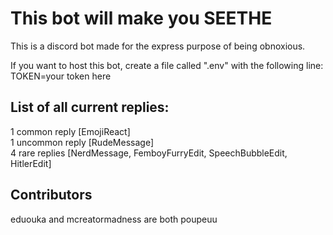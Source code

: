 # This bot will make you SEETHE
This is a discord bot made for the express purpose of being obnoxious. 

If you want to host this bot, create a file called ".env" with the following line:  
TOKEN=your token here

<h2> List of all current replies: </h2>

1 common reply [EmojiReact]  
1 uncommon reply [RudeMessage]  
4 rare replies [NerdMessage, FemboyFurryEdit, SpeechBubbleEdit, HitlerEdit]  

<h2>Contributors</h2>
eduouka and mcreatormadness are both poupeuu
